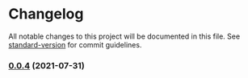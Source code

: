 # Changelog

All notable changes to this project will be documented in this file. See [standard-version](https://github.com/conventional-changelog/standard-version) for commit guidelines.

### [0.0.4](https://github.com/christopher-caldwell/ts-migration-helpers/compare/v0.0.3...v0.0.4) (2021-07-31)
